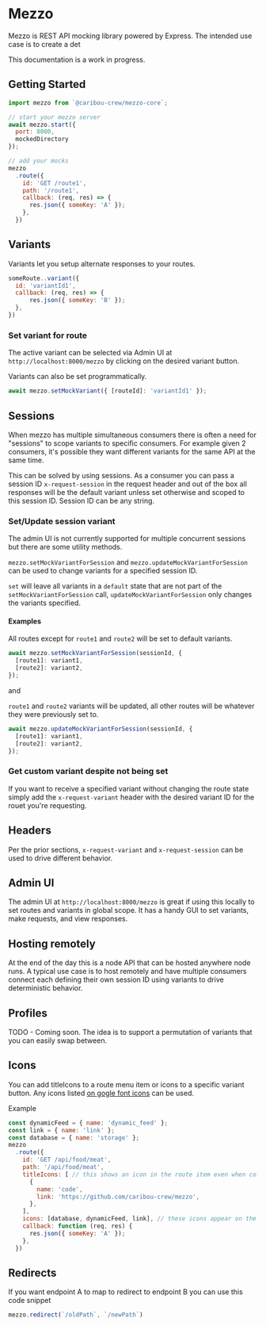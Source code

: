 # Mezzo

Mezzo is REST API mocking library powered by Express.  The intended use case is to create a det

This documentation is a work in progress.

## Getting Started

```js
import mezzo from `@caribou-crew/mezzo-core`;

// start your mezzo server
await mezzo.start({
  port: 8000,
  mockedDirectory
});

// add your mocks
mezzo
  .route({
    id: 'GET /route1',
    path: '/route1',
    callback: (req, res) => {
      res.json({ someKey: 'A' });
    },
  })
```

## Variants
Variants let you setup alternate responses to your routes.
```js
someRoute..variant({
  id: 'variantId1',
  callback: (req, res) => {
      res.json({ someKey: 'B' });
  },
})
```

### Set variant for route

The active variant can be selected via Admin UI at `http://localhost:8000/mezzo` by clicking on the desired variant button.

Variants can also be set programmatically. 

```js
await mezzo.setMockVariant({ [routeId]: 'variantId1' });
```

## Sessions
When mezzo has multiple simultaneous consumers there is often a need for "sessions" to scope variants to specific consumers.  For example given 2 consumers, it's possible they want different variants for the same API at the same time.

This can be solved by using sessions.  As a consumer you can pass a session ID `x-request-session` in the request header and out of the box all responses will be the default variant unless set otherwise and scoped to this session ID.  Session ID can be any string.

### Set/Update session variant
The admin UI is not currently supported for multiple concurrent sessions but there are some utility methods.

`mezzo.setMockVariantForSession` and `mezzo.updateMockVariantForSession` can be used to change variants for a specified session ID.

`set` will leave all variants in a `default` state that are not part of the `setMockVariantForSession` call, `updateMockVariantForSession` only changes the variants specified.

#### Examples 

All routes except for `route1` and `route2` will be set to default variants.
```js
await mezzo.setMockVariantForSession(sessionId, {
  [route1]: variant1,
  [route2]: variant2,
});
```
and

`route1` and `route2` variants will be updated, all other routes will be whatever they were previously set to.
```js
await mezzo.updateMockVariantForSession(sessionId, {
  [route1]: variant1,
  [route2]: variant2,
});
```

### Get custom variant despite not being set

If you want to receive a specified variant without changing the route state simply add the `x-request-variant` header with the desired variant ID for the rouet you're requesting.

## Headers

Per the prior sections, `x-request-variant` and `x-request-session` can be used to drive different behavior.

## Admin UI
The admin UI at `http://localhost:8000/mezzo` is great if using this locally to set routes and variants in global scope.  It has a handy GUI to set variants, make requests, and view responses.

## Hosting remotely
At the end of the day this is a node API that can be hosted anywhere node runs.  A typical use case is to host remotely and have multiple consumers connect each defining their own session ID using variants to drive deterministic behavior.

## Profiles

TODO - Coming soon.  The idea is to support a permutation of variants that you can easily swap between.

## Icons

You can add titleIcons to a route menu item or icons to a specific variant button.  Any icons listed [on gogle font icons](https://fonts.google.com/icons?selected=Material+Icons&icon.style=Outlined) can be used.

Example
```js
const dynamicFeed = { name: 'dynamic_feed' };
const link = { name: 'link' };
const database = { name: 'storage' };
mezzo
  .route({
    id: 'GET /api/food/meat',
    path: '/api/food/meat',
    titleIcons: [ // this shows an icon in the route item even when collapsed
      {
        name: 'code',
        link: 'https://github.com/caribou-crew/mezzo',
      },
    ],
    icons: [database, dynamicFeed, link], // these icons appear on the specific variant button when the route is expanded, in this case the default button
    callback: function (req, res) {
      res.json({ someKey: 'A' });
    },
  })
```

## Redirects
If you want endpoint A to map to redirect to endpoint B you can use this code snippet
```js
mezzo.redirect(`/oldPath`, `/newPath`)
```